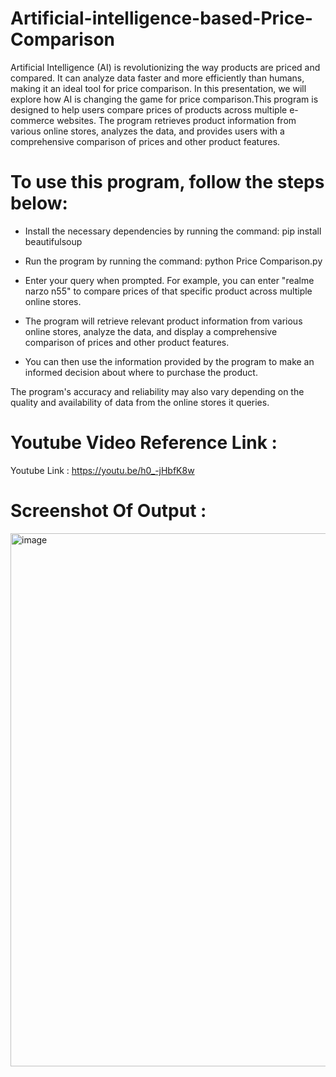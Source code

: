 # Artificial-intelligence-based-Price-Comparison

Artificial Intelligence (AI) is revolutionizing the way products are priced and compared. It can analyze data faster and more efficiently than humans, making it an ideal tool for price comparison. In this presentation, we will explore how AI is changing the game for price comparison.This program is designed to help users compare prices of products across multiple e-commerce websites. The program retrieves product information from various online stores, analyzes the data, and provides users with a comprehensive comparison of prices and other product features.

# To use this program, follow the steps below:

- Install the necessary dependencies by running the command: pip install beautifulsoup

- Run the program by running the command: python Price Comparison.py

- Enter your query when prompted. For example, you can enter "realme narzo n55" to compare prices of that specific product across multiple online stores.

- The program will retrieve relevant product information from various online stores, analyze the data, and display a comprehensive comparison of prices and other product features.

- You can then use the information provided by the program to make an informed decision about where to purchase the product.

The program's accuracy and reliability may also vary depending on the quality and availability of data from the online stores it queries.





# Youtube Video Reference Link : 

Youtube Link : https://youtu.be/h0_-jHbfK8w

# Screenshot Of Output :

<img width="853" alt="image" src="https://user-images.githubusercontent.com/95738255/235415483-e7b4feeb-31f0-4897-b055-f16199c4deac.png">



